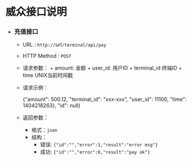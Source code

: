 # 威众接口说明

- ### 充值接口

  * URL : `http://`url`/terminal/api/pay`
  * HTTP Method : `POST`
  * 请求参数：
        + amount:     金额
        + user_id:    用户ID
        + terminal_id 终端ID
        + time        UNIX当前时间戳        
  * 请求示例：
  
    {"amount": 500.12, "terminal_id": "xxx-xxx", "user_id": 11100, "time": 1404218263}, "id": null}

  * 返回参数：
    + 格式：`json`
    + 结构：
        - 错误: `{"id":"","error":1,"result":"error msg"}`
        - 成功: `{"id":"","error":0,"result":"pay ok"}`
